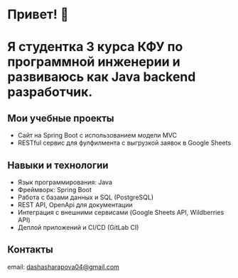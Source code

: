 # Привет! 👋 

# Я студентка 3 курса КФУ по программной инженерии и развиваюсь как Java backend разработчик.

## Мои учебные проекты

- Сайт на Spring Boot с использованием модели MVC
- RESTful сервис для фулфилмента с выгрузкой заявок в Google Sheets

## Навыки и технологии

- Язык программирования: Java  
- Фреймворк: Spring Boot  
- Работа с базами данных и SQL (PostgreSQL)  
- REST API, OpenApi для документации  
- Интеграция с внешними сервисами (Google Sheets API, Wildberries API)  
- Деплой приложений и CI/CD (GitLab CI)

## Контакты
  email: dashasharapova04@gmail.com
